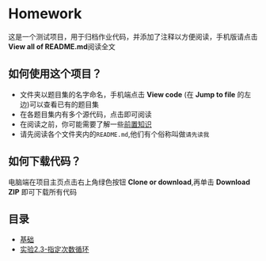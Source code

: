 # Homework
  这是一个测试项目，用于归档作业代码，并添加了注释以方便阅读，手机版请点击**View all of README.md**阅读全文

## 如何使用这个项目？
- 文件夹以题目集的名字命名，手机端点击 **View code** (在 **Jump to file** 的左边)可以查看已有的题目集
- 在各题目集内有多个源代码，点击即可阅读
- 在阅读之前，你可能需要了解一些[前置知识](./前置基础)
- 请先阅读各个文件夹内的`README.md`,他们有个俗称叫做`请先读我`

## 如何下载代码？
  电脑端在项目主页点击右上角绿色按钮 **Clone or download**,再单击 **Download ZIP** 即可下载所有代码

## 目录
* [基础](./前置基础/README.md)
* [实验2.3-指定次数循环](./实验2.3-指定次数循环)

